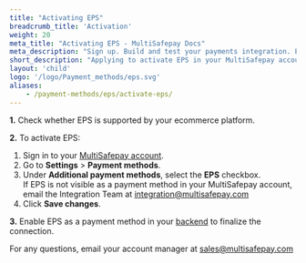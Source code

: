 ```yaml
---
title: "Activating EPS"
breadcrumb_title: 'Activation'
weight: 20
meta_title: "Activating EPS - MultiSafepay Docs"
meta_description: "Sign up. Build and test your payments integration. Explore our products and services. Use our API Reference, SDKs, and wrappers. Get support."
short_description: "Applying to activate EPS in your MultiSafepay account"
layout: 'child'
logo: '/logo/Payment_methods/eps.svg'
aliases: 
    - /payment-methods/eps/activate-eps/
---
```


**1.** Check whether EPS is supported by your ecommerce platform.

**2.** To activate EPS:

1. Sign in to your [MultiSafepay account](https://merchant.multisafepay.com).
2. Go to **Settings** > **Payment methods**.
3. Under **Additional payment methods**, select the **EPS** checkbox.  
    If EPS is not visible as a payment method in your MultiSafepay account, email the Integration Team at <integration@multisafepay.com>
3. Click **Save changes**.  

**3.** Enable EPS as a payment method in your [backend](/getting-started/glossary/#backend) to finalize the connection.

For any questions, email your account manager at <sales@multisafepay.com>

